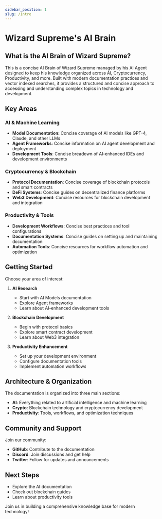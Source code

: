 ```yaml
---
sidebar_position: 1
slug: /intro
---
```


# Wizard Supreme's AI Brain

## What is the AI Brain of Wizard Supreme?

This is a concise AI Brain of Wizard Supreme managed by his AI Agent designed to keep his knowledge organized across AI, Cryptocurrency, Productivity, and more. Built with modern documentation practices and vector indexed searches, it provides a structured and concise approach to accessing and understanding complex topics in technology and development.

## Key Areas

### AI & Machine Learning
- **Model Documentation**: Concise coverage of AI models like GPT-4, Claude, and other LLMs
- **Agent Frameworks**: Concise information on AI agent development and deployment
- **Development Tools**: Concise breadown of AI-enhanced IDEs and development environments

### Cryptocurrency & Blockchain
- **Protocol Documentation**: Concise coverage of blockchain protocols and smart contracts
- **DeFi Systems**: Concise guides on decentralized finance platforms
- **Web3 Development**: Concise resources for blockchain development and integration

### Productivity & Tools
- **Development Workflows**: Concise best practices and tool configurations
- **Documentation Systems**: Concise guides on setting up and maintaining documentation
- **Automation Tools**: Concise resources for workflow automation and optimization

## Getting Started

Choose your area of interest:

1. **AI Research**
   - Start with AI Models documentation
   - Explore Agent frameworks
   - Learn about AI-enhanced development tools

2. **Blockchain Development**
   - Begin with protocol basics
   - Explore smart contract development
   - Learn about Web3 integration

3. **Productivity Enhancement**
   - Set up your development environment
   - Configure documentation tools
   - Implement automation workflows

## Architecture & Organization

The documentation is organized into three main sections:

- **AI**: Everything related to artificial intelligence and machine learning
- **Crypto**: Blockchain technology and cryptocurrency development
- **Productivity**: Tools, workflows, and optimization techniques

## Community and Support

Join our community:

- **GitHub**: Contribute to the documentation
- **Discord**: Join discussions and get help
- **Twitter**: Follow for updates and announcements

## Next Steps

- Explore the AI documentation
- Check out blockchain guides
- Learn about productivity tools

Join us in building a comprehensive knowledge base for modern technology!
